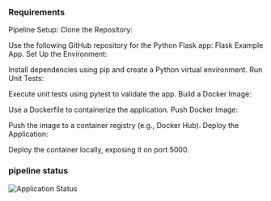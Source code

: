 ### Requirements ###
Pipeline Setup:
Clone the Repository:

Use the following GitHub repository for the Python Flask app:
Flask Example App.
Set Up the Environment:

Install dependencies using pip and create a Python virtual environment.
Run Unit Tests:

Execute unit tests using pytest to validate the app.
Build a Docker Image:

Use a Dockerfile to containerize the application.
Push Docker Image:

Push the image to a container registry (e.g., Docker Hub).
Deploy the Application:

Deploy the container locally, exposing it on port 5000.


### pipeline status ###
![Application Status](https://github.com/abdulmusavvir/DevopsChallengeBySagar.git/DAY-07/application_status.png)

